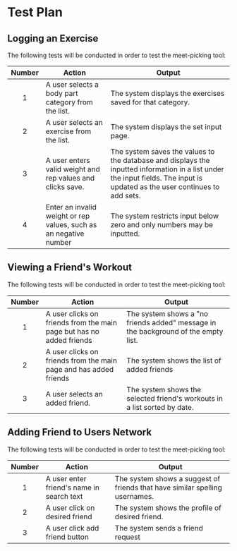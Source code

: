 # Test Plan

## Logging an Exercise

The following tests will be conducted in order to test the meet-picking tool:

| Number | Action | Output |
| :---: | --- | --- |
| 1 | A user selects a body part category from the list. | The system displays the exercises saved for that category. |
| 2 | A user selects an exercise from the list. | The system displays the set input page. |
| 3 | A user enters valid weight and rep values and clicks save. | The system saves the values to the database and displays the inputted information in a list under the input fields. The input is updated as the user continues to add sets. |
| 4 | Enter an invalid weight or rep values, such as an negative number | The system restricts input below zero and only numbers may be inputted. |



## Viewing a Friend's Workout

The following tests will be conducted in order to test the meet-picking tool:

| Number | Action | Output |
| :---: | --- | --- |
| 1 | A user clicks on friends from the main page but has no added friends | The system shows a "no friends added" message in the background  of the empty list. |
| 2 | A user clicks on friends from the main page and has added friends | The system shows the list of added friends |
| 3 | A user selects an added friend. | The system shows the selected friend's workouts in a list sorted by date. |


## Adding Friend to Users Network

The following tests will be conducted in order to test the meet-picking tool:

| Number | Action | Output |
| :---: | --- | --- |
| 1 | A user enter friend's name in search text | The system shows a suggest of friends that have similar spelling usernames.  |
| 2 | A user click on desired friend | The system shows the profile of desired friend.  |
| 3 | A user click add friend button | The system sends a friend request  |
